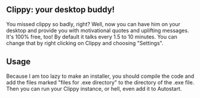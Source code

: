 ## Clippy: your desktop buddy!
You missed clippy so badly, right? Well, now you can have him on your desktop and provide you with motivational quotes and uplifting messages. It's 100% free, too!
By default it talks every 1.5 to 10 minutes. You can change that by right clicking on Clippy and choosing "Settings".

## Usage
Because I am too lazy to make an installer, you should compile the code and add the files marked "files for .exe directory" to the directory of the .exe file. Then you can run your Clippy instance, or hell, even add it to Autostart.
